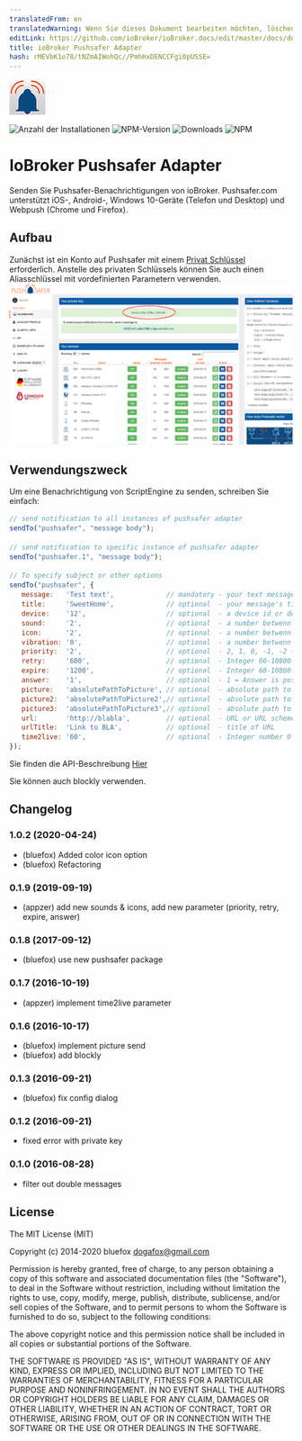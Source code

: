 ```yaml
---
translatedFrom: en
translatedWarning: Wenn Sie dieses Dokument bearbeiten möchten, löschen Sie bitte das Feld "translationsFrom". Andernfalls wird dieses Dokument automatisch erneut übersetzt
editLink: https://github.com/ioBroker/ioBroker.docs/edit/master/docs/de/adapterref/iobroker.pushsafer/README.md
title: ioBroker Pushsafer Adapter
hash: rMEVbK1o78/tNZmAIWohQc//PmhHxDENCCFgi0pUSSE=
---
```

![Logo](../../../en/adapterref/iobroker.pushsafer/admin/pushsafer.png)

![Anzahl der Installationen](http://iobroker.live/badges/pushsafer-stable.svg)
![NPM-Version](http://img.shields.io/npm/v/iobroker.pushsafer.svg)
![Downloads](https://img.shields.io/npm/dm/iobroker.pushsafer.svg)
![NPM](https://nodei.co/npm/iobroker.pushsafer.png?downloads=true)

# IoBroker Pushsafer Adapter
Senden Sie Pushsafer-Benachrichtigungen von ioBroker.
Pushsafer.com unterstützt iOS-, Android-, Windows 10-Geräte (Telefon und Desktop) und Webpush (Chrome und Firefox).

## Aufbau
Zunächst ist ein Konto auf Pushsafer mit einem [Privat Schlüssel](https://www.pushsafer.com/) erforderlich. Anstelle des privaten Schlüssels können Sie auch einen Aliasschlüssel mit vordefinierten Parametern verwenden.
![Pushsafer-Konfiguration](../../../en/adapterref/iobroker.pushsafer/img/Screen0.png)

## Verwendungszweck
Um eine Benachrichtigung von ScriptEngine zu senden, schreiben Sie einfach:

```javascript
// send notification to all instances of pushsafer adapter
sendTo("pushsafer", "message body");

// send notification to specific instance of pushsafer adapter
sendTo("pushsafer.1", "message body");

// To specify subject or other options
sendTo("pushsafer", {
   message:   'Test text',             // mandatory - your text message
   title:     'SweetHome',             // optional  - your message's title, otherwise your app's name is used
   device:    '12',                    // optional  - a device id or device group id (empty or a = all devices)
   sound:     '2',                     // optional  - a number betwenn 0-60 (see pushsafers API description)
   icon:      '2',                     // optional  - a number betwenn 1-177 (see pushsafers API description)
   vibration: '0',                     // optional  - a number betwenn 0-3 (see pushsafers API description)
   priority:  '2',                     // optional  - 2, 1, 0, -1, -2 (see pushsafers API description)
   retry:     '600',                   // optional  - Integer 60-10800 (60s steps): Time in seconds, after a message shuld resend (see pushsafers API description)
   expire:    '1200',                  // optional  - Integer 60-10800: Time in seconds, after the retry/resend should stop. (see pushsafers API description)
   answer:    '1',                     // optional  - 1 = Answer is possible, 0 = Answer is not possible. (see pushsafers API description)
   picture:   'absolutePathToPicture', // optional  - absolute path to picture or base64 coded image URL
   picture2:  'absolutePathToPicture2',// optional  - absolute path to picture or base64 coded image URL
   picture3:  'absolutePathToPicture3',// optional  - absolute path to picture or base64 coded image URL
   url:       'http://blabla',         // optional  - URL or URL scheme, https://www.pushsafer.com/en/url_schemes
   urlTitle:  'Link to BLA',           // optional  - title of URL
   time2live: '60',                    // optional  - Integer number 0-43200: Time in minutes, after which message automatically gets purged.
});
```

Sie finden die API-Beschreibung [Hier](https://www.pushsafer.com/en/pushapi)

Sie können auch blockly verwenden.

## Changelog
### 1.0.2 (2020-04-24)
* (bluefox) Added color icon option
* (bluefox) Refactoring

### 0.1.9 (2019-09-19)
* (appzer) add new sounds & icons, add new parameter (priority, retry, expire, answer)

### 0.1.8 (2017-09-12)
* (bluefox) use new pushsafer package

### 0.1.7 (2016-10-19)
* (appzer) implement time2live parameter

### 0.1.6 (2016-10-17)
* (bluefox) implement picture send
* (bluefox) add blockly

### 0.1.3 (2016-09-21)
* (bluefox) fix config dialog

### 0.1.2 (2016-09-21)
* fixed error with private key

### 0.1.0 (2016-08-28)
* filter out double messages

## License

The MIT License (MIT)

Copyright (c) 2014-2020 bluefox <dogafox@gmail.com>

Permission is hereby granted, free of charge, to any person obtaining a copy
of this software and associated documentation files (the "Software"), to deal
in the Software without restriction, including without limitation the rights
to use, copy, modify, merge, publish, distribute, sublicense, and/or sell
copies of the Software, and to permit persons to whom the Software is
furnished to do so, subject to the following conditions:

The above copyright notice and this permission notice shall be included in
all copies or substantial portions of the Software.

THE SOFTWARE IS PROVIDED "AS IS", WITHOUT WARRANTY OF ANY KIND, EXPRESS OR
IMPLIED, INCLUDING BUT NOT LIMITED TO THE WARRANTIES OF MERCHANTABILITY,
FITNESS FOR A PARTICULAR PURPOSE AND NONINFRINGEMENT. IN NO EVENT SHALL THE
AUTHORS OR COPYRIGHT HOLDERS BE LIABLE FOR ANY CLAIM, DAMAGES OR OTHER
LIABILITY, WHETHER IN AN ACTION OF CONTRACT, TORT OR OTHERWISE, ARISING FROM,
OUT OF OR IN CONNECTION WITH THE SOFTWARE OR THE USE OR OTHER DEALINGS IN
THE SOFTWARE.